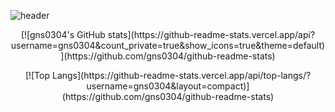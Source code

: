 ![header](https://capsule-render.vercel.app/api?type=waving&color=gradient&height=300&section=header&text=Jihoon%20Han&fontSize=50&desc=Humanities%20Engineering&animation=fadeIn&DescSize=40&descAlignY=65)


<p align="center">
[![gns0304's GitHub stats](https://github-readme-stats.vercel.app/api?username=gns0304&count_private=true&show_icons=true&theme=default)](https://github.com/gns0304/github-readme-stats)
</p>
<p align="center">
[![Top Langs](https://github-readme-stats.vercel.app/api/top-langs/?username=gns0304&layout=compact)](https://github.com/gns0304/github-readme-stats)
</p>
